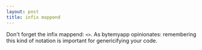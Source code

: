 ```yaml
---
layout: post
title: infix mappend
---
```


Don't forget the infix mappend: `<>`. As bytemyapp opinionates: remembering this kind
of notation is important for genericifying your code.

